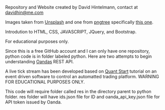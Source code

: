 Repository and Website created by David Hintelmann, contact at davidhin@me.com


Images taken from [Unsplash](https://unsplash.com) and one from [pngtree](https://pngtree.com) specifically [this one](https://pngtree.com/freepng/landscape-reflection_3273793.html).

Introdution to HTML, CSS, JAVASCRIPT, JQuery, and Bootstrap.


For educational purposes only.


Since this is a free GitHub account and I can only have one repository, python code is in folder labeled python.
Here are two attempts to begin understanding [Oandas](https://www.oanda.com) REST API.


A live tick stream has been developed based on [Quant Start](https://www.quantstart.com/articles/Forex-Trading-Diary-1-Automated-Forex-Trading-with-the-OANDA-API) tutorial on an event driven software to control an automatted trading platform. WARNING FOR EDUCATIONAL PURPOSES ONLY.


This code will require folder called res in the directory parent to python folder.
res folder will have ids.json file for ID and oanda_api_key.json file for API token issued by Oanda.
